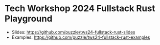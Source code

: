 # Tech Workshop 2024 Fullstack Rust Playground

- Slides: https://github.com/puzzle/tws24-fullstack-rust-slides
- Examples: https://github.com/puzzle/tws24-fullstack-rust-examples
